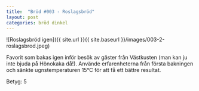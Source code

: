 ```yaml
---
title:  "Bröd #003 - Roslagsbröd"
layout: post
categories: bröd dinkel
---
```


![Roslagsbröd igen]({{ site.url }}{{ site.baseurl }}/images/003-2-roslagsbrod.jpeg)

Favorit som bakas igen inför besök av gäster från Västkusten (man kan ju inte bjuda på Hönokaka då!). Använde erfarenheterna från första bakningen och sänkte ugnstemperaturen 15°C för att få ett bättre resultat.

Betyg: 5